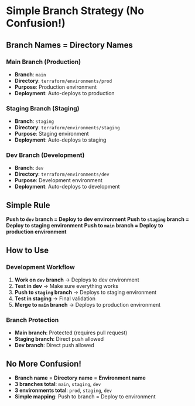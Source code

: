 # Simple Branch Strategy (No Confusion!)

## Branch Names = Directory Names

### Main Branch (Production)
- **Branch**: `main`
- **Directory**: `terraform/environments/prod`
- **Purpose**: Production environment
- **Deployment**: Auto-deploys to production

### Staging Branch (Staging)
- **Branch**: `staging`
- **Directory**: `terraform/environments/staging`
- **Purpose**: Staging environment
- **Deployment**: Auto-deploys to staging

### Dev Branch (Development)
- **Branch**: `dev`
- **Directory**: `terraform/environments/dev`
- **Purpose**: Development environment
- **Deployment**: Auto-deploys to development

## Simple Rule

**Push to `dev` branch = Deploy to dev environment**
**Push to `staging` branch = Deploy to staging environment**
**Push to `main` branch = Deploy to production environment**

## How to Use

### Development Workflow
1. **Work on `dev` branch** → Deploys to dev environment
2. **Test in dev** → Make sure everything works
3. **Push to `staging` branch** → Deploys to staging environment
4. **Test in staging** → Final validation
5. **Merge to `main` branch** → Deploys to production environment

### Branch Protection
- **Main branch**: Protected (requires pull request)
- **Staging branch**: Direct push allowed
- **Dev branch**: Direct push allowed

## No More Confusion!

- **Branch name** = **Directory name** = **Environment name**
- **3 branches total**: `main`, `staging`, `dev`
- **3 environments total**: `prod`, `staging`, `dev`
- **Simple mapping**: Push to branch = Deploy to environment
